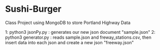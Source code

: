 # Sushi-Burger
Class Project using MongoDB to store Portland Highway Data 

1: python3 jsonPy.py : generates our new json document "sample.json" 
2: python3 generator.py : reads sample.json and freway_stations.csv, then insert data into each json and create a new json "freeway.json" 
